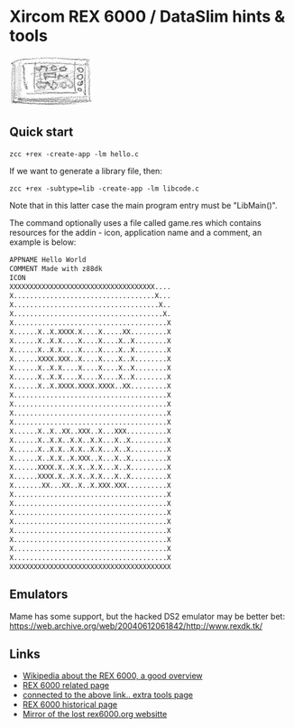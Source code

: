 # Xircom REX 6000 / DataSlim  hints & tools

![](images/platform/xircom.jpg)


## Quick start

    zcc +rex -create-app -lm hello.c


If we want to generate a library file, then:

    zcc +rex -subtype=lib -create-app -lm libcode.c

Note that in this latter case the main program entry must be "LibMain()".


The command optionally uses a file called game.res which contains resources for the addin - icon, application name and a comment, an example is below:

	
	APPNAME Hello World
	COMMENT Made with z88dk
	ICON
	XXXXXXXXXXXXXXXXXXXXXXXXXXXXXXXXXXXX....
	X...................................X...
	X....................................X..
	X.....................................X.
	X......................................X
	X......X..X.XXXX.X....X.....XX.........X
	X......X..X.X....X....X....X..X........X
	X......X..X.X....X....X....X..X........X
	X......XXXX.XXX..X....X....X..X........X
	X......X..X.X....X....X....X..X........X
	X......X..X.X....X....X....X..X........X
	X......X..X.XXXX.XXXX.XXXX..XX.........X
	X......................................X
	X......................................X
	X......................................X
	X......................................X
	X......X..X..XX..XXX..X...XXX..........X
	X......X..X.X..X.X..X.X...X..X.........X
	X......X..X.X..X.X..X.X...X..X.........X
	X......X..X.X..X.XXX..X...X..X.........X
	X......XXXX.X..X.X..X.X...X..X.........X
	X......XXXX.X..X.X..X.X...X..X.........X
	X.......XX...XX..X..X.XXX.XXX..........X
	X......................................X
	X......................................X
	X......................................X
	X......................................X
	X......................................X
	X......................................X
	X......................................X
	X......................................X
	XXXXXXXXXXXXXXXXXXXXXXXXXXXXXXXXXXXXXXXX
	
## Emulators

Mame has some support, but the hacked DS2 emulator may be better bet: https://web.archive.org/web/20040612061842/http://www.rexdk.tk/

## Links

* [Wikipedia about the REX 6000, a good overview](http://en.wikipedia.org/wiki/REX_6000)
* [REX 6000 related page](http://www.ipd.bth.se/ska/sim_home/rex.html)
* [connected to the above link.. extra tools page](http://www.bth.se/people/ska/sim_home/rex_utils.html)
* [REX 6000 historical page](http://www.oocities.org/wh_hsn/rex6k/rex_6000_intro.htm)
* [Mirror of the lost rex6000.org websitte](https://darkshade.homeip.net/mirror/rex6000.org/www.rex6000.org/)
